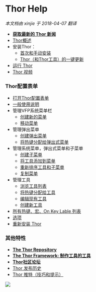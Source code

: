 ﻿Thor Help
===
_本文档由 xinjie 于 2018-04-07 翻译_

* [**获取最新的 Thor 新闻**](Thor_news.md)
*   [Thor概述](Thor_overview.md)
*   安装Thor：
    *   [首次和手动安装](Thor_install.md)
    *   [Thor（和Thor工具）的一键更新](Thor_one-click_update.md)
*   [运行 Thor](Thor_running.md)
*   [Thor 视频](Thor_videos.md)

### **Thor配置表单**

*   [打开Thor配置表单](Thor_open_form.md)
*   [一般使用说明](Thor_form_usage_notes.md)
*   管理VFP系统菜单栏
    *   [创建新的菜单](Thor_create_menu_pad.md)
    *   [移动菜单](Thor_moving_menu_pads.md)
*   管理弹出菜单
    *   [创建弹出菜单](Thor_create_popup_menu.md)
    *   [将热键分配给弹出式菜单](Thor_assign_tool_hot_keys.md)
*   管理系统菜单，弹出式菜单和子菜单
    *   [创建子菜单](Thor_creating_sub-menus.md)
    *   [将工具添加到菜单](Thor_Adding_tools_to_menus.md)
    *   [重新排序工具和子菜单](Thor_re-ordering%20tools.md)
    *   [复制菜单](Thor_duplicating_menus.md)
*   管理工具
    *   [浏览工具列表](Thor_browsing_tools.md)
    *   [将热键分配给工具](Thor_assign_tool_hot_keys.md)
    *   [编辑现有工具](Thor_editing_existing_tools.md)
    *   [创建新工具](Thor_creating_new_tools.md)
*   [所有热键、宏、On Key Lable 列表](Thor_hot_key_list.md)
*   [选项](Thor_options.md)
*   [重新安装 Thor](Thor_reinstall.md)

### **其他特性**

*   [**The Thor Repository**](Thor_repository.md)
*   [**The Thor Framework: 制作工具的工具**](Thor_tools_making_tools.md)
*   [**Thor社区论坛**](http://groups.google.com/group/FoxProThor)   
* [Thor 发布历史](Thor.md)
* [Thor 推特（技巧和提示）](TWEeTs.md)
 

![](Images/Thor_help_thor_form_initial.png)
